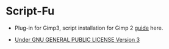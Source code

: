
# Script-Fu

* Plug-in for Gimp3, script installation for Gimp 2 [guide](https://script-fu.github.io/2022/12/02/QuickStart.html) here.

* [Under GNU GENERAL PUBLIC LICENSE Version 3](https://github.com/script-fu/script-fu.github.io/blob/main/LICENSE)  
  
  
  
    
      


